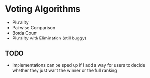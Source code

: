 # Voting Algorithms

- Plurality
- Pairwise Comparison
- Borda Count
- Plurality with Elimination (still buggy)

## TODO

- Implementations can be sped up if I add a way for users to decide whether they just want the winner or the full ranking